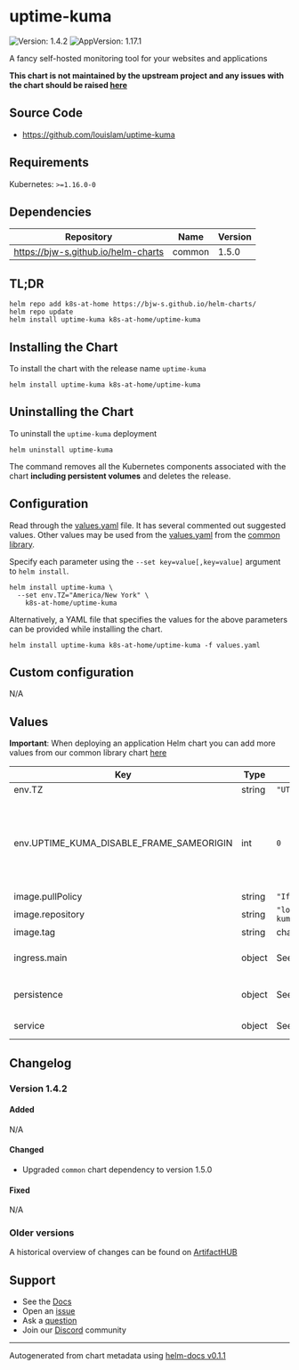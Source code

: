 # uptime-kuma

![Version: 1.4.2](https://img.shields.io/badge/Version-1.4.2-informational?style=flat-square) ![AppVersion: 1.17.1](https://img.shields.io/badge/AppVersion-1.17.1-informational?style=flat-square)

A fancy self-hosted monitoring tool for your websites and applications

**This chart is not maintained by the upstream project and any issues with the chart should be raised [here](https://github.com/k8s-at-home/charts/issues/new/choose)**

## Source Code

* <https://github.com/louislam/uptime-kuma>

## Requirements

Kubernetes: `>=1.16.0-0`

## Dependencies

| Repository | Name | Version |
|------------|------|---------|
| https://bjw-s.github.io/helm-charts | common | 1.5.0 |

## TL;DR

```console
helm repo add k8s-at-home https://bjw-s.github.io/helm-charts/
helm repo update
helm install uptime-kuma k8s-at-home/uptime-kuma
```

## Installing the Chart

To install the chart with the release name `uptime-kuma`

```console
helm install uptime-kuma k8s-at-home/uptime-kuma
```

## Uninstalling the Chart

To uninstall the `uptime-kuma` deployment

```console
helm uninstall uptime-kuma
```

The command removes all the Kubernetes components associated with the chart **including persistent volumes** and deletes the release.

## Configuration

Read through the [values.yaml](./values.yaml) file. It has several commented out suggested values.
Other values may be used from the [values.yaml](https://github.com/k8s-at-home/library-charts/tree/main/charts/stable/common/values.yaml) from the [common library](https://github.com/k8s-at-home/library-charts/tree/main/charts/stable/common).

Specify each parameter using the `--set key=value[,key=value]` argument to `helm install`.

```console
helm install uptime-kuma \
  --set env.TZ="America/New York" \
    k8s-at-home/uptime-kuma
```

Alternatively, a YAML file that specifies the values for the above parameters can be provided while installing the chart.

```console
helm install uptime-kuma k8s-at-home/uptime-kuma -f values.yaml
```

## Custom configuration

N/A

## Values

**Important**: When deploying an application Helm chart you can add more values from our common library chart [here](https://github.com/k8s-at-home/library-charts/tree/main/charts/stable/common)

| Key | Type | Default | Description |
|-----|------|---------|-------------|
| env.TZ | string | `"UTC"` | Set the container timezone |
| env.UPTIME_KUMA_DISABLE_FRAME_SAMEORIGIN | int | `0` | Set the custom ssl cert path (string) UPTIME_KUMA_SSL_CERT: -- Set the custom ssl key path (string) UPTIME_KUMA_SSL_KEY: -- Set the frame same-origin policy (int) |
| image.pullPolicy | string | `"IfNotPresent"` | image pull policy |
| image.repository | string | `"louislam/uptime-kuma"` | image repository |
| image.tag | string | chart.appVersion | image tag |
| ingress.main | object | See values.yaml | Enable and configure ingress settings for the chart under this key. |
| persistence | object | See values.yaml | Configure persistence settings for the chart under this key. |
| service | object | See values.yaml | Configures service settings for the chart. |

## Changelog

### Version 1.4.2

#### Added

N/A

#### Changed

* Upgraded `common` chart dependency to version 1.5.0

#### Fixed

N/A

### Older versions

A historical overview of changes can be found on [ArtifactHUB](https://artifacthub.io/packages/helm/k8s-at-home/uptime-kuma?modal=changelog)

## Support

- See the [Docs](https://docs.k8s-at-home.com/our-helm-charts/getting-started/)
- Open an [issue](https://github.com/k8s-at-home/charts/issues/new/choose)
- Ask a [question](https://github.com/k8s-at-home/organization/discussions)
- Join our [Discord](https://discord.gg/sTMX7Vh) community

----------------------------------------------
Autogenerated from chart metadata using [helm-docs v0.1.1](https://github.com/k8s-at-home/helm-docs/releases/v0.1.1)
